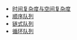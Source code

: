 - [时间复杂度与空间复杂度](https://zhuanlan.zhihu.com/p/50479555)
- [顺序队列](http://data.biancheng.net/view/173.html)
- [链式队列](http://data.biancheng.net/view/174.html)
- [循环队列](https://blog.csdn.net/weixin_55858644/article/details/122313475)
